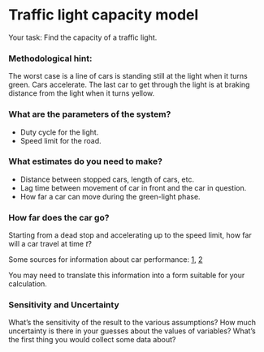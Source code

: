 Traffic light capacity model
==========================



Your task: Find the capacity of a traffic light.

### Methodological hint: 
The worst case is a line of cars is standing still at the light when it turns green.  Cars accelerate.  The last car to get through the light is at braking distance from the light when it turns yellow.

### What are the parameters of the system?
* Duty cycle for the light.
* Speed limit for the road.

### What estimates do you need to make? 
* Distance between stopped cars, length of cars, etc.  
* Lag time between movement of car in front and the car in question.
* How far a car can move during the green-light phase.

### How far does the car go?

Starting from a dead stop and accelerating up to the speed limit, how far will a car travel at time $t$?

Some sources for information about car performance: [1](http://www.albeedigital.com/supercoupe/articles/0-60times.html), [2](http://www.0-60times.com/)

You may need to translate this information into a form suitable for your calculation.

### Sensitivity and Uncertainty

What’s the sensitivity of the result to the various assumptions?  How much uncertainty is there in your guesses about the values of variables?  What’s the first thing you would collect some data about?



